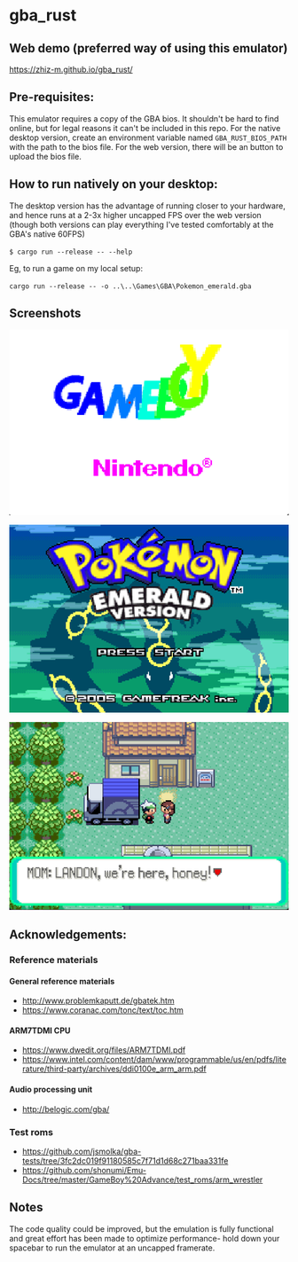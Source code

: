 # gba_rust

## Web demo (preferred way of using this emulator)
https://zhiz-m.github.io/gba_rust/

## Pre-requisites:
This emulator requires a copy of the GBA bios. It shouldn't be hard to find online, but for legal reasons it can't be included in this repo. For the native desktop version, create an environment variable named `GBA_RUST_BIOS_PATH` with the path to the bios file. For the web version, there will be an button to upload the bios file.  

## How to run natively on your desktop:

The desktop version has the advantage of running closer to your hardware, and hence runs at a 2-3x higher uncapped FPS over the web version (though both versions can play everything I've tested comfortably at the GBA's native 60FPS)

`$ cargo run --release -- --help`

Eg, to run a game on my local setup:

`cargo run --release -- -o ..\..\Games\GBA\Pokemon_emerald.gba`

## Screenshots
![plot](./img/img1.png)

![plot](./img/img2.png)

![plot](./img/img3.png)

## Acknowledgements:

### Reference materials

#### General reference materials
- http://www.problemkaputt.de/gbatek.htm
- https://www.coranac.com/tonc/text/toc.htm

#### ARM7TDMI CPU
- https://www.dwedit.org/files/ARM7TDMI.pdf
- https://www.intel.com/content/dam/www/programmable/us/en/pdfs/literature/third-party/archives/ddi0100e_arm_arm.pdf

#### Audio processing unit
- http://belogic.com/gba/

### Test roms
- https://github.com/jsmolka/gba-tests/tree/3fc2dc019f91180585c7f71d1d68c271baa331fe
- https://github.com/shonumi/Emu-Docs/tree/master/GameBoy%20Advance/test_roms/arm_wrestler

## Notes

The code quality could be improved, but the emulation is fully functional and great effort has been made to optimize performance- hold down your spacebar to run the emulator at an uncapped framerate. 